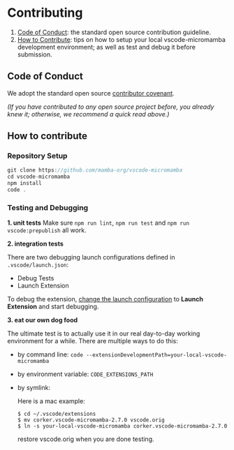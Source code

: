 # Contributing

1. [Code of Conduct](#code_of_conduct): the standard open source contribution guideline.
1. [How to Contribute](#how_to_contribute): tips on how to setup your local vscode-micromamba development environment; as well as test and debug it before submission.

## Code of Conduct
We adopt the standard open source [contributor covenant](https://www.contributor-covenant.org/version/1/4/code-of-conduct.html). 

_(If you have contributed to any open source project before, you already knew it; otherwise, we recommend a quick read above.)_

## How to contribute

### Repository Setup

```js
git clone https://github.com/mamba-org/vscode-micromamba
cd vscode-micromamba
npm install
code .
```

### Testing and Debugging

**1. unit tests**
Make sure `npm run lint`, `npm run test` and `npm run vscode:prepublish` all work.

**2. integration tests**

There are two debugging launch configurations defined in `.vscode/launch.json`:
  * Debug Tests
  * Launch Extension

To debug the extension, [change the launch configuration](https://code.visualstudio.com/docs/editor/debugging#_launch-configurations) to **Launch Extension** and start debugging.

**3. eat our own dog food**

The ultimate test is to actually use it in our real day-to-day working environment for a while. There are multiple ways to do this:
- by command line: `code --extensionDevelopmentPath=your-local-vscode-micromamba`
- by environment variable: `CODE_EXTENSIONS_PATH`
- by symlink:

  Here is a mac example:
  ```
  $ cd ~/.vscode/extensions
  $ mv corker.vscode-micromamba-2.7.0 vscode.orig
  $ ln -s your-local-vscode-micromamba corker.vscode-micromamba-2.7.0
  ```
  restore vscode.orig when you are done testing.
